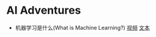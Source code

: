 # AI Adventures

* 机器学习是什么(What is Machine Learning?) 
[视频](https://www.bilibili.com/video/av24067869)
[文本](https://cloud.tencent.com/developer/news/218562)
